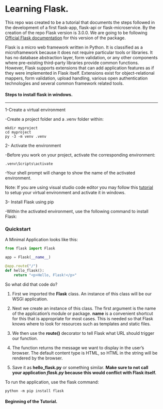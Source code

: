 # Learning Flask.

This repo was created to be a tutorial that documents the steps followed in the  development of a first flask-app, flask-api or flask-microservice.
By the creation of the repo Flask version is 3.0.0. We are going to be following [Official Flask documentation](https://flask.palletsprojects.com/en/3.0.x/)
for this version of the package.

Flask is a micro web framework written in Python. It is classified as a microframework because it does not require particular tools or libraries. It has no database abstraction layer, form validation, or any other components where pre-existing third-party libraries provide common functions. However, Flask supports extensions that can add application features as if they were implemented in Flask itself. Extensions exist for object-relational mappers, form validation, upload handling, various open authentication technologies and several common framework related tools.


#### Steps to install flask in windows.
---
1-Create a virtual environment

-Create a project folder and a .venv folder within:

```shell
mkdir myproject
cd myproject
py -3 -m venv .venv
```

2- Activate the environment 
    
-Before you work on your project, activate the corresponding environment:

```shell
.venv\Scripts\activate
```
-Your shell prompt will change to show the name of the activated environment.

Note: If you are using visual studio code editor you may follow this [tutorial](https://code.visualstudio.com/docs/python/python-tutorial#_prerequisites) to setup your virtual environment and activate it in windows.

3- Install Flask using pip
    
-Within the activated environment, use the following command to install Flask:

### Quickstart

A Minimal Application looks like this:

```python
from flask import Flask

app = Flask(__name__)

@app.route("/")
def hello_flask():
    return "<p>Hello, Flask!</p>"
```
So what did that code do?

1. First we imported the **Flask** class. An instance of this class will be our WSGI application.

2. Next we create an instance of this class. The first argument is the name of the application’s module or package. **__name__** is a convenient shortcut for this that is appropriate for most cases. This is needed so that Flask knows where to look for resources such as templates and static files.

3. We then use the **route()** decorator to tell Flask what URL should trigger our function.

4. The function returns the message we want to display in the user’s browser. The default content type is HTML, so HTML in the string will be rendered by the browser.

5. Save it as **hello_flask.py** or something similar. **Make sure to not call your application ***flask.py*** because this would conflict with Flask itself.**

To run the application, use the flask command: 
```shell
python -m pip install flask
```

#### Beginning of the Tutorial.